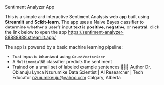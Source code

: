 Sentiment Analyzer App

This is a simple and interactive Sentiment Analysis web app built using **Streamlit** and **Scikit-learn**. The app uses a Naive Bayes classifier to determine whether a user’s input text is **positive**, **negative**, or **neutral**.
click the link below to open the app
https://sentiment-analyzer-88888888.streamlit.app/

The app is powered by a basic machine learning pipeline:

- Text input is tokenized using `CountVectorizer`
- A `MultinomialNB` classifier predicts the sentiment
- Trained on a small set of labeled example sentences
👩🏽‍🔬 Author
Dr. Obianuju Lynda Nzurumike
Data Scientist | AI Researcher | Tech Educator
nzurumikeuju@yahoo.com
Calgary, Alberta
